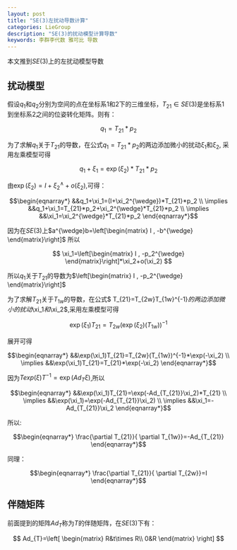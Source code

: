 ```yaml
---
layout: post
title: "SE(3)左扰动导数计算"
categories: LieGroup
description: "SE(3)的扰动模型计算导数"
keywords: 李群李代数 雅可比 导数
---
```


本文推到$SE(3)$上的左扰动模型导数

## 扰动模型



假设$q_1$和$q_2$分别为空间的点在坐标系$1$和$2$下的三维坐标，$T_{21}\in SE(3)$是坐标系$1$到坐标系$2$之间的位姿转化矩阵。则有：

$$
q_1=T_{21}*p_2
$$

为了求解$q_1$关于$T_{21}$的导数，在公式$q_1=T_{21}*p_2$的两边添加微小的扰动$\xi_1$和$\xi_2$,
采用左乘模型可得

$$
q_1+\xi_1=\exp(\xi_2)*T_{21}*p_2
$$

由$\exp(\xi_2)= I+\xi_2^{\wedge}+o(\xi_2)$,可得：

$$\begin{eqnarray*}
   &&q_1+\xi_1=(I+\xi_2^{\wedge})*T_{21}*p_2 \\
   \implies  &&q_1+\xi_1=T_{21}*p_2+\xi_2^{\wedge}*T_{21}*p_2 \\
   \implies &&\xi_1=\xi_2^{\wedge}*T_{21}*p_2 
\end{eqnarray*}$$

因为在$SE(3)$上$a^{\wedge}b=\left[\begin{matrix}
   I , -b^{\wedge}
\end{matrix}\right]$
所以

$$
\xi_1=\left[\begin{matrix}
   I , -p_2^{\wedge}
\end{matrix}\right]*\xi_2+o(\xi_2)
$$

所以$q_1$关于$T_{21}$的导数为$\left[\begin{matrix}
   I , -p_2^{\wedge}
\end{matrix}\right]$

为了求解$T_{21}$关于$T_{1w}$的导数，在公式$ T_{21}=T_{2w}T_{1w}^{-1}$的
两边添加微小的扰动$\xi_1$和$\xi_2$,采用左乘模型可得

$$ 
\exp(\xi_1)T_{21}=T_{2w}(\exp(\xi_2)(T_{1w}))^{-1}
$$

展开可得

$$\begin{eqnarray*}
   &&\exp(\xi_1)T_{21}=T_{2w}(T_{1w})^{-1}*\exp(-\xi_2) \\
   \implies &&\exp(\xi_1)T_{21}=T_{21}*\exp(-\xi_2)
\end{eqnarray*}$$

因为$Texp(\xi)T^{-1}=\exp(Ad_{T}\xi)$,所以

$$\begin{eqnarray*}
   &&\exp(\xi_1)T_{21}=\exp(-Ad_{T_{21}}\xi_2)*T_{21} \\
   \implies &&\exp(\xi_1)=\exp(-Ad_{T_{21}}\xi_2) \\
   \implies &&\xi_1=-Ad_{T_{21}}\xi_2
\end{eqnarray*}$$

所以:

$$\begin{eqnarray*}
   \frac{\partial T_{21}}{ \partial T_{1w}}=-Ad_{T_{21}}
\end{eqnarray*}$$

同理：

$$\begin{eqnarray*}
   \frac{\partial T_{21}}{ \partial T_{2w}}=I
\end{eqnarray*}$$

## 伴随矩阵
前面提到的矩阵$Ad_{T}$称为$T$的伴随矩阵，在$SE(3)$下有：

$$
Ad_{T}=\left[
   \begin{matrix}
      R&t\times R\\
      0&R
   \end{matrix}
\right]
$$